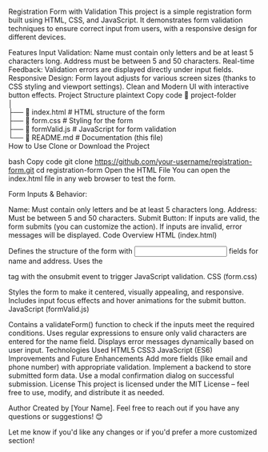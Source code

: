Registration Form with Validation
This project is a simple registration form built using HTML, CSS, and JavaScript. It demonstrates form validation techniques to ensure correct input from users, with a responsive design for different devices.

Features
Input Validation:
Name must contain only letters and be at least 5 characters long.
Address must be between 5 and 50 characters.
Real-time Feedback:
Validation errors are displayed directly under input fields.
Responsive Design:
Form layout adjusts for various screen sizes (thanks to CSS styling and viewport settings).
Clean and Modern UI with interactive button effects.
Project Structure
plaintext
Copy code
📁 project-folder  
│  
├── 📄 index.html        # HTML structure of the form  
├── 📄 form.css          # Styling for the form  
├── 📄 formValid.js      # JavaScript for form validation  
└── 📄 README.md         # Documentation (this file)  
How to Use
Clone or Download the Project

bash
Copy code
git clone https://github.com/your-username/registration-form.git
cd registration-form
Open the HTML File
You can open the index.html file in any web browser to test the form.

Form Inputs & Behavior:

Name: Must contain only letters and be at least 5 characters long.
Address: Must be between 5 and 50 characters.
Submit Button:
If inputs are valid, the form submits (you can customize the action).
If inputs are invalid, error messages will be displayed.
Code Overview
HTML (index.html)

Defines the structure of the form with <input> fields for name and address.
Uses the <form> tag with the onsubmit event to trigger JavaScript validation.
CSS (form.css)

Styles the form to make it centered, visually appealing, and responsive.
Includes input focus effects and hover animations for the submit button.
JavaScript (formValid.js)

Contains a validateForm() function to check if the inputs meet the required conditions.
Uses regular expressions to ensure only valid characters are entered for the name field.
Displays error messages dynamically based on user input.
Technologies Used
HTML5
CSS3
JavaScript (ES6)
Improvements and Future Enhancements
Add more fields (like email and phone number) with appropriate validation.
Implement a backend to store submitted form data.
Use a modal confirmation dialog on successful submission.
License
This project is licensed under the MIT License – feel free to use, modify, and distribute it as needed.

Author
Created by [Your Name].
Feel free to reach out if you have any questions or suggestions! 😊

Let me know if you'd like any changes or if you'd prefer a more customized section!
